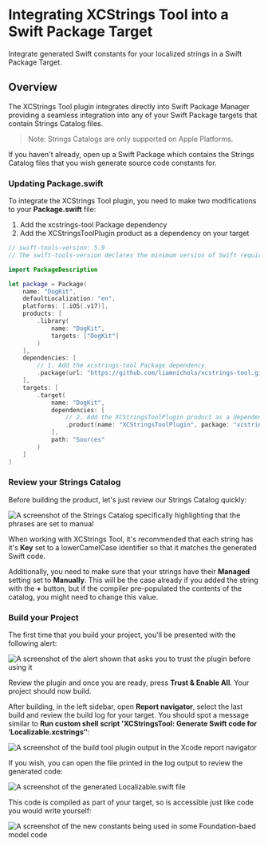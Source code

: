 # Integrating XCStrings Tool into a Swift Package Target

Integrate generated Swift constants for your localized strings in a Swift Package Target.

## Overview

The XCStrings Tool plugin integrates directly into Swift Package Manager providing a seamless integration into any of your Swift Package targets that contain Strings Catalog files.

> Note: Strings Catalogs are only supported on Apple Platforms.

If you haven't already, open up a Swift Package which contains the Strings Catalog files that you wish generate source code constants for.

### Updating Package.swift

To integrate the XCStrings Tool plugin, you need to make two modifications to your **Package.swift** file:

1. Add the xcstrings-tool Package dependency
2. Add the XCStringsToolPlugin product as a dependency on your target

```swift
// swift-tools-version: 5.9
// The swift-tools-version declares the minimum version of Swift required to build this package.

import PackageDescription

let package = Package(
    name: "DogKit",
    defaultLocalization: "en",
    platforms: [.iOS(.v17)],
    products: [
        .library(
            name: "DogKit",
            targets: ["DogKit"]
        )
    ],
    dependencies: [
        // 1. Add the xcstrings-tool Package dependency
        .package(url: "https://github.com/liamnichols/xcstrings-tool.git", from: "0.0.1")
    ],
    targets: [
        .target(
            name: "DogKit",
            dependencies: [
                // 2. Add the XCStringsToolPlugin product as a dependency on your target
                .product(name: "XCStringsToolPlugin", package: "xcstrings-tool")
            ],
            path: "Sources"
        )
    ]
)
```

### Review your Strings Catalog

Before building the product, let's just review our Strings Catalog quickly:

![A screenshot of the Strings Catalog specifically highlighting that the phrases are set to manual](SPM-StringsCatalog)

When working with XCStrings Tool, it's recommended that each string has it's **Key** set to a lowerCamelCase identifier so that it matches the generated Swift code.

Additionally, you need to make sure that your strings have their **Managed** setting set to **Manually**. This will be the case already if you added the string with the **+** button, but if the compiler pre-populated the contents of the catalog, you might need to change this value.

### Build your Project

The first time that you build your project, you'll be presented with the following alert:

![A screenshot of the alert shown that asks you to trust the plugin before using it](Xcode-TrustPlugin)

Review the plugin and once you are ready, press **Trust & Enable All**. Your project should now build.

After building, in the left sidebar, open **Report navigator**, select the last build and review the build log for your target. You should spot a message similar to **Run custom shell script 'XCStringsTool: Generate Swift code for ‘Localizable.xcstrings‘'**:

![A screenshot of the build tool plugin output in the Xcode report navigator](Xcode-BuildLog)

If you wish, you can open the file printed in the log output to review the generated code:

![A screenshot of the generated Localizable.swift file](SPM-Generated)

This code is compiled as part of your target, so is accessible just like code you would write yourself:

![A screenshot of the new constants being used in some Foundation-baed model code](SPM-Usage)


